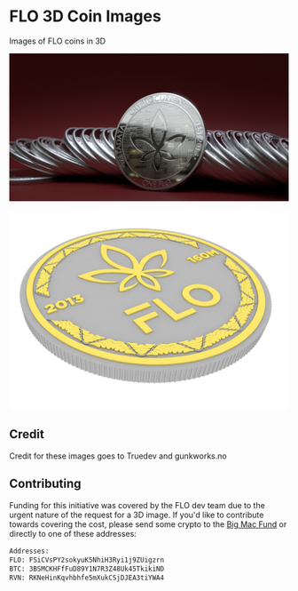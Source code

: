 # FLO 3D Coin Images

Images of FLO coins in 3D

![FLOenvironment](coin2/floCoin_environment.png)

![FLO3](coin1/FLO3-preview.jpg)


## Credit
Credit for these images goes to Truedev and gunkworks.no 

## Contributing

Funding for this initiative was covered by the FLO dev team due to the urgent nature of the request for a 3D image. If you'd like to contribute towards covering the cost, please send some crypto to the [Big Mac Fund](http://flo.foundation/joey-big-mac/) or directly to one of these addresses:

```
Addresses:
FLO: FSiCVsPY2sokyuK5NhiH3Ryi1j9ZUigzrn
BTC: 3BSMCKHFfFuD89Y1N7R3Z48Uk45TkikiND
RVN: RKNeHinKqvhbhfe5mXukCSjDJEA3tiYWA4
```
